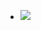 - ![](https://firebasestorage.googleapis.com/v0/b/firescript-577a2.appspot.com/o/imgs%2Fapp%2Fxinyiheng%2Fd2Y5Vtz1c-.png?alt=media&token=4d6d640b-c503-4252-8325-47aa92a41045)
